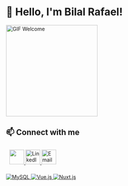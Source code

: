 # 👋 Hello, I'm Bilal Rafael!

<p align="">
  <img src="https://media0.giphy.com/media/v1.Y2lkPTc5MGI3NjExNWh1NmNlbGw0NGxsMTZlaDE0cGJ3azRsZnM0OGdoOGJyNnl5cG9tbSZlcD12MV9pbnRlcm5hbF9naWZfYnlfaWQmY3Q9Zw/Tg9jENf7x11tdJnyMQ/giphy.gif" width="250px" alt="GIF Welcome">
</p>

## 📫 Connect with me
<p align="" style="padding: 9px;">
  <a href="https://instagram.com/bilalrafaelyunanta" target="_blank">
    <img src="https://upload.wikimedia.org/wikipedia/commons/e/e7/Instagram_logo_2016.svg" width="40">
  </a>
  <a href="https://www.linkedin.com/in/bilal rafael yunanta/" target="_blank">
    <img src="https://upload.wikimedia.org/wikipedia/commons/8/81/LinkedIn_icon.svg" width="40px" alt="LinkedIn">
  </a>
  <a href="mailto:bilalrafaelyunanta@gmail.com" target="_blank">
     <img src="https://upload.wikimedia.org/wikipedia/commons/7/7e/Gmail_icon_%282020%29.svg" width="40px" alt="Email">
  </a>
  </a>
</p>

  <a href="https://www.mysql.com" target="_blank">
    <img src="https://img.shields.io/badge/MySQL-4479A1?style=for-the-badge&logo=mysql&logoColor=white" alt="MySQL">
  </a>
  <a href="https://vuejs.org" target="_blank">
    <img src="https://img.shields.io/badge/Vue.js-4FC08D?style=for-the-badge&logo=vue.js&logoColor=white" alt="Vue.js">
  </a>
  <a href="https://nuxt.com" target="_blank">
    <img src="https://img.shields.io/badge/Nuxt.js-00C58E?style=for-the-badge&logo=nuxt.js&logoColor=white" alt="Nuxt.js">
  </a>
</p>
